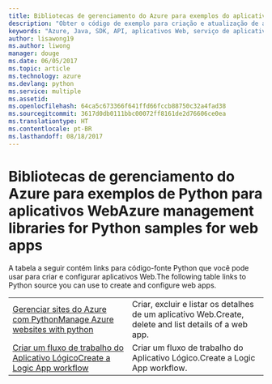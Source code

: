 ```yaml
---
title: Bibliotecas de gerenciamento do Azure para exemplos do aplicativo Web de Python
description: "Obter o código de exemplo para criação e atualização de aplicativos Web do Azure hospedados no Serviço de Aplicativo usando as bibliotecas de gerenciamento do Azure para Python"
keywords: "Azure, Java, SDK, API, aplicativos Web, serviço de aplicativo"
author: lisawong19
ms.author: liwong
manager: douge
ms.date: 06/05/2017
ms.topic: article
ms.technology: azure
ms.devlang: python
ms.service: multiple
ms.assetid: 
ms.openlocfilehash: 64ca5c673366f641ffd66fccb88750c32a4fad38
ms.sourcegitcommit: 3617d0db0111bbc00072ff8161de2d76606ce0ea
ms.translationtype: HT
ms.contentlocale: pt-BR
ms.lasthandoff: 08/18/2017
---
```

# <a name="azure-management-libraries-for-python-samples-for-web-apps"></a><span data-ttu-id="3a4da-104">Bibliotecas de gerenciamento do Azure para exemplos de Python para aplicativos Web</span><span class="sxs-lookup"><span data-stu-id="3a4da-104">Azure management libraries for Python samples for web apps</span></span>

<span data-ttu-id="3a4da-105">A tabela a seguir contém links para código-fonte Python que você pode usar para criar e configurar aplicativos Web.</span><span class="sxs-lookup"><span data-stu-id="3a4da-105">The following table links to Python source you can use to create and configure web apps.</span></span> 

|||
|---|---|
| <span data-ttu-id="3a4da-106">[Gerenciar sites do Azure com Python][1]</span><span class="sxs-lookup"><span data-stu-id="3a4da-106">[Manage Azure websites with python][1]</span></span> | <span data-ttu-id="3a4da-107">Criar, excluir e listar os detalhes de um aplicativo Web.</span><span class="sxs-lookup"><span data-stu-id="3a4da-107">Create, delete and list details of a web app.</span></span> |
| <span data-ttu-id="3a4da-108">[Criar um fluxo de trabalho do Aplicativo Lógico][2]</span><span class="sxs-lookup"><span data-stu-id="3a4da-108">[Create a Logic App workflow][2]</span></span> | <span data-ttu-id="3a4da-109">Criar um fluxo de trabalho do Aplicativo Lógico.</span><span class="sxs-lookup"><span data-stu-id="3a4da-109">Create a Logic App workflow.</span></span> |

[1]: https://azure.microsoft.com/resources/samples/app-service-web-python-manage
[2]: python-sdk-azure-samples-logic-app-workflow.md


